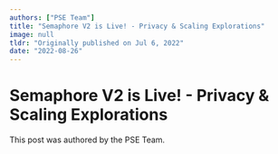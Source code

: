 ```yaml
---
authors: ["PSE Team"]
title: "Semaphore V2 is Live! - Privacy & Scaling Explorations"
image: null
tldr: "Originally published on Jul 6, 2022"
date: "2022-08-26"
---
```


# Semaphore V2 is Live! - Privacy & Scaling Explorations

This post was authored by the PSE Team.
